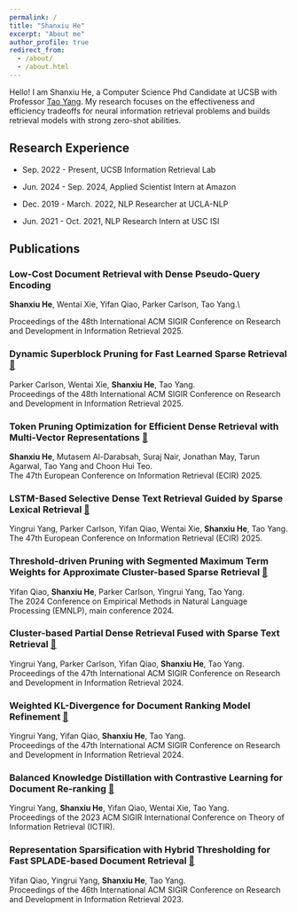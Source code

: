 ```yaml
---
permalink: /
title: "Shanxiu He"
excerpt: "About me"
author_profile: true
redirect_from: 
  - /about/
  - /about.html
---
```


Hello! I am Shanxiu He, a Computer Science Phd Candidate at UCSB with Professor [Tao Yang](https://sites.cs.ucsb.edu/~tyang/papers/index.html). My research focuses on the effectiveness and efficiency tradeoffs for neural information retrieval problems and builds retrieval models with strong zero-shot abilities.

<!-- During my undergraduate study at UCLA, I was advised by Professor [Kai-Wei Chang](http://web.cs.ucla.edu/~kwchang/). In summer 2021, I had the fortune to work with Professor [Jonathan May](https://www.isi.edu/~jonmay/) and Professor [Muhao Chen](https://muhaochen.github.io). -->



## Research Experience

- Sep. 2022 - Present, UCSB Information Retrieval Lab

- Jun. 2024 - Sep. 2024, Applied Scientist Intern at Amazon

- Dec. 2019 - March. 2022, NLP Researcher at UCLA-NLP 

- Jun. 2021 - Oct. 2021, NLP Research Intern at USC ISI


## Publications

<!-- ### <font color='blue'> Low-Cost Document Retrieval with Dense Pseudo-Query Encoding </font> -->
### Low-Cost Document Retrieval with Dense Pseudo-Query Encoding

**Shanxiu He**, Wentai Xie, Yifan Qiao, Parker Carlson, Tao Yang.\
<!-- <font color='blue'> *Shanxiu He*, Wentai Xie, Yifan Qiao, Parker Carlson, Tao Yang. </font> -->
Proceedings of the 48th International ACM SIGIR Conference on Research and Development in Information Retrieval 2025.


### Dynamic Superblock Pruning for Fast Learned Sparse Retrieval [🔗](https://arxiv.org/pdf/2504.17045)

Parker Carlson, Wentai Xie, **Shanxiu He**, Tao Yang.\
Proceedings of the 48th International ACM SIGIR Conference on Research and Development in Information Retrieval 2025.

### Token Pruning Optimization for Efficient Dense Retrieval with Multi-Vector Representations [🔗](https://assets.amazon.science/a3/46/81ba78eb4a4c9b90e5939b8df2bd/token-pruning-optimization-for-efficient-multi-vector-dense-retrieval.pdf)

**Shanxiu He**, Mutasem Al-Darabsah, Suraj Nair, Jonathan May, Tarun Agarwal, Tao Yang and Choon Hui Teo.\
The 47th European Conference on Information Retrieval (ECIR) 2025.
    
### LSTM-Based Selective Dense Text Retrieval Guided by Sparse Lexical Retrieval [🔗](https://arxiv.org/pdf/2502.10639)

Yingrui Yang, Parker Carlson, Yifan Qiao, Wentai Xie, **Shanxiu He**, Tao Yang.\
The 47th European Conference on Information Retrieval (ECIR) 2025.


### Threshold-driven Pruning with Segmented Maximum Term Weights for Approximate Cluster-based Sparse Retrieval [🔗](https://aclanthology.org/2024.emnlp-main.1101.pdf)

Yifan Qiao, **Shanxiu He**, Parker Carlson, Yingrui Yang, Tao Yang.\
The 2024 Conference on Empirical Methods in Natural Language Processing (EMNLP), main conference 2024.
    
### Cluster-based Partial Dense Retrieval Fused with Sparse Text Retrieval [🔗](https://dl.acm.org/doi/pdf/10.1145/3626772.3657972)

Yingrui Yang, Parker Carlson, Yifan Qiao, **Shanxiu He**, Tao Yang.\
Proceedings of the 47th International ACM SIGIR Conference on Research and Development in Information Retrieval 2024.
    

### Weighted KL-Divergence for Document Ranking Model Refinement [🔗](https://dl.acm.org/doi/pdf/10.1145/3626772.3657946)

Yingrui Yang, Yifan Qiao, **Shanxiu He**, Tao Yang.\
Proceedings of the 47th International ACM SIGIR Conference on Research and Development in Information Retrieval 2024.
    
### Balanced Knowledge Distillation with Contrastive Learning for Document Re-ranking [🔗](https://dl.acm.org/doi/pdf/10.1145/3578337.3605120)

Yingrui Yang, **Shanxiu He**, Yifan Qiao, Wentai Xie, Tao Yang.\
Proceedings of the 2023 ACM SIGIR International Conference on Theory of Information Retrieval (ICTIR).
    

### Representation Sparsification with Hybrid Thresholding for Fast SPLADE-based Document Retrieval [🔗](https://dl.acm.org/doi/pdf/10.1145/3539618.3592051)

Yifan Qiao, Yingrui Yang, **Shanxiu He**, Tao Yang.\
Proceedings of the 46th International ACM SIGIR Conference on Research and Development in Information Retrieval 2023.

<!-- - Jan. 2021 - Jun. 2021, ML Researcher, UCLA Scalable Analytics Institute  -->

<!-- - Mar. 2020 - Sep. 2020, Research Collaborator, Columbia DVMM lab -->
